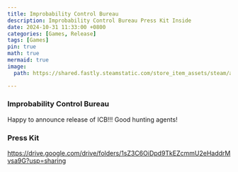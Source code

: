 ```yaml
---
title: Improbability Control Bureau
description: Improbability Control Bureau Press Kit Inside
date: 2024-10-31 11:33:00 +0800
categories: [Games, Release]
tags: [Games]
pin: true
math: true
mermaid: true
image:
  path: https://shared.fastly.steamstatic.com/store_item_assets/steam/apps/2530060/header.jpg?t=1730318743

---
```


### Improbability Control Bureau

Happy to announce release of ICB!!! Good hunting agents!


### Press Kit

<https://drive.google.com/drive/folders/1sZ3C6OiDpd9TkEZcmmU2eHaddrMvsa9G?usp=sharing>

